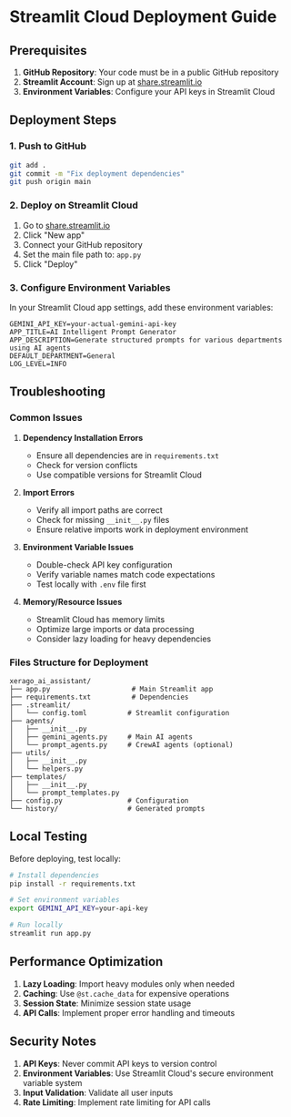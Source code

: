 # Streamlit Cloud Deployment Guide

## Prerequisites

1. **GitHub Repository**: Your code must be in a public GitHub repository
2. **Streamlit Account**: Sign up at [share.streamlit.io](https://share.streamlit.io)
3. **Environment Variables**: Configure your API keys in Streamlit Cloud

## Deployment Steps

### 1. Push to GitHub
```bash
git add .
git commit -m "Fix deployment dependencies"
git push origin main
```

### 2. Deploy on Streamlit Cloud

1. Go to [share.streamlit.io](https://share.streamlit.io)
2. Click "New app"
3. Connect your GitHub repository
4. Set the main file path to: `app.py`
5. Click "Deploy"

### 3. Configure Environment Variables

In your Streamlit Cloud app settings, add these environment variables:

```
GEMINI_API_KEY=your-actual-gemini-api-key
APP_TITLE=AI Intelligent Prompt Generator
APP_DESCRIPTION=Generate structured prompts for various departments using AI agents
DEFAULT_DEPARTMENT=General
LOG_LEVEL=INFO
```

## Troubleshooting

### Common Issues

1. **Dependency Installation Errors**
   - Ensure all dependencies are in `requirements.txt`
   - Check for version conflicts
   - Use compatible versions for Streamlit Cloud

2. **Import Errors**
   - Verify all import paths are correct
   - Check for missing `__init__.py` files
   - Ensure relative imports work in deployment environment

3. **Environment Variable Issues**
   - Double-check API key configuration
   - Verify variable names match code expectations
   - Test locally with `.env` file first

4. **Memory/Resource Issues**
   - Streamlit Cloud has memory limits
   - Optimize large imports or data processing
   - Consider lazy loading for heavy dependencies

### Files Structure for Deployment

```
xerago_ai_assistant/
├── app.py                    # Main Streamlit app
├── requirements.txt          # Dependencies
├── .streamlit/
│   └── config.toml          # Streamlit configuration
├── agents/
│   ├── __init__.py
│   ├── gemini_agents.py     # Main AI agents
│   └── prompt_agents.py     # CrewAI agents (optional)
├── utils/
│   ├── __init__.py
│   └── helpers.py
├── templates/
│   ├── __init__.py
│   └── prompt_templates.py
├── config.py                # Configuration
└── history/                 # Generated prompts
```

## Local Testing

Before deploying, test locally:

```bash
# Install dependencies
pip install -r requirements.txt

# Set environment variables
export GEMINI_API_KEY=your-api-key

# Run locally
streamlit run app.py
```

## Performance Optimization

1. **Lazy Loading**: Import heavy modules only when needed
2. **Caching**: Use `@st.cache_data` for expensive operations
3. **Session State**: Minimize session state usage
4. **API Calls**: Implement proper error handling and timeouts

## Security Notes

1. **API Keys**: Never commit API keys to version control
2. **Environment Variables**: Use Streamlit Cloud's secure environment variable system
3. **Input Validation**: Validate all user inputs
4. **Rate Limiting**: Implement rate limiting for API calls
